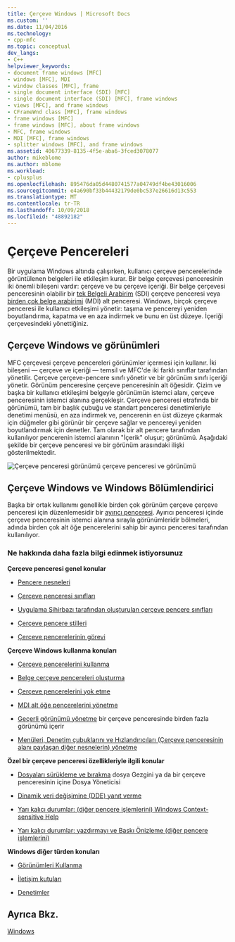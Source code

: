 ```yaml
---
title: Çerçeve Windows | Microsoft Docs
ms.custom: ''
ms.date: 11/04/2016
ms.technology:
- cpp-mfc
ms.topic: conceptual
dev_langs:
- C++
helpviewer_keywords:
- document frame windows [MFC]
- windows [MFC], MDI
- window classes [MFC], frame
- single document interface (SDI) [MFC]
- single document interface (SDI) [MFC], frame windows
- views [MFC], and frame windows
- CFrameWnd class [MFC], frame windows
- frame windows [MFC]
- frame windows [MFC], about frame windows
- MFC, frame windows
- MDI [MFC], frame windows
- splitter windows [MFC], and frame windows
ms.assetid: 40677339-8135-4f5e-aba6-3fced3078077
author: mikeblome
ms.author: mblome
ms.workload:
- cplusplus
ms.openlocfilehash: 895476da05d4480741577a04749df4be43016006
ms.sourcegitcommit: e4a690bf33b44432179de0bc537e26616d13c553
ms.translationtype: MT
ms.contentlocale: tr-TR
ms.lasthandoff: 10/09/2018
ms.locfileid: "48892182"
---
```

# <a name="frame-windows"></a>Çerçeve Pencereleri

Bir uygulama Windows altında çalışırken, kullanıcı çerçeve pencerelerinde görüntülenen belgeleri ile etkileşim kurar. Bir belge çerçevesi penceresinin iki önemli bileşeni vardır: çerçeve ve bu çerçeve içeriği. Bir belge çerçevesi penceresinin olabilir bir [tek Belgeli Arabirim](../mfc/sdi-and-mdi.md) (SDI) çerçeve penceresi veya [birden çok belge arabirimi](../mfc/sdi-and-mdi.md) (MDI) alt penceresi. Windows, birçok çerçeve penceresi ile kullanıcı etkileşimi yönetir: taşıma ve pencereyi yeniden boyutlandırma, kapatma ve en aza indirmek ve bunu en üst düzeye. İçeriği çerçevesindeki yönettiğiniz.

## <a name="frame-windows-and-views"></a>Çerçeve Windows ve görünümleri

MFC çerçevesi çerçeve pencereleri görünümler içermesi için kullanır. İki bileşeni — çerçeve ve içeriği — temsil ve MFC'de iki farklı sınıflar tarafından yönetilir. Çerçeve çerçeve-pencere sınıfı yönetir ve bir görünüm sınıfı içeriği yönetir. Görünüm penceresine çerçeve penceresinin alt öğesidir. Çizim ve başka bir kullanıcı etkileşimi belgeyle görünümün istemci alanı, çerçeve penceresinin istemci alanına gerçekleşir. Çerçeve penceresi etrafında bir görünümü, tam bir başlık çubuğu ve standart penceresi denetimleriyle denetimi menüsü, en aza indirmek ve, pencerenin en üst düzeye çıkarmak için düğmeler gibi görünür bir çerçeve sağlar ve pencereyi yeniden boyutlandırmak için denetler. Tam olarak bir alt pencere tarafından kullanılıyor pencerenin istemci alanının "İçerik" oluşur; görünümü. Aşağıdaki şekilde bir çerçeve penceresi ve bir görünüm arasındaki ilişki gösterilmektedir.

![Çerçeve penceresi görünümü](../mfc/media/vc37fx1.gif "vc37fx1") çerçeve penceresi ve görünümü

## <a name="frame-windows-and-splitter-windows"></a>Çerçeve Windows ve Windows Bölümlendirici

Başka bir ortak kullanımı genellikle birden çok görünüm çerçeve çerçeve penceresi için düzenlemesidir bir [ayırıcı penceresi](../mfc/multiple-document-types-views-and-frame-windows.md). Ayırıcı penceresi içinde çerçeve penceresinin istemci alanına sırayla görünümleridir bölmeleri, adında birden çok alt öğe pencerelerini sahip bir ayırıcı penceresi tarafından kullanılıyor.

### <a name="what-do-you-want-to-know-more-about"></a>Ne hakkında daha fazla bilgi edinmek istiyorsunuz

**Çerçeve penceresi genel konular**

- [Pencere nesneleri](../mfc/window-objects.md)

- [Çerçeve penceresi sınıfları](../mfc/frame-window-classes.md)

- [Uygulama Sihirbazı tarafından oluşturulan çerçeve pencere sınıfları](../mfc/frame-window-classes-created-by-the-application-wizard.md)

- [Çerçeve pencere stilleri](../mfc/frame-window-styles-cpp.md)

- [Çerçeve pencerelerinin görevi](../mfc/what-frame-windows-do.md)

**Çerçeve Windows kullanma konuları**

- [Çerçeve pencerelerini kullanma](../mfc/using-frame-windows.md)

- [Belge çerçeve pencereleri oluşturma](../mfc/creating-document-frame-windows.md)

- [Çerçeve pencerelerini yok etme](../mfc/destroying-frame-windows.md)

- [MDI alt öğe pencerelerini yönetme](../mfc/managing-mdi-child-windows.md)

- [Geçerli görünümü yönetme](../mfc/managing-the-current-view.md) bir çerçeve penceresinde birden fazla görünümü içerir

- [Menüleri, Denetim çubuklarını ve Hızlandırıcıları (Çerçeve penceresinin alanı paylaşan diğer nesnelerin) yönetme](../mfc/managing-menus-control-bars-and-accelerators.md)

**Özel bir çerçeve penceresi özellikleriyle ilgili konular**

- [Dosyaları sürükleme ve bırakma](../mfc/dragging-and-dropping-files-in-a-frame-window.md) dosya Gezgini ya da bir çerçeve penceresinin içine Dosya Yöneticisi

- [Dinamik veri değişimine (DDE) yanıt verme](../mfc/responding-to-dynamic-data-exchange-dde.md)

- [Yarı kalıcı durumlar: (diğer pencere işlemlerini) Windows Context-sensitive Help](../mfc/orchestrating-other-window-actions.md)

- [Yarı kalıcı durumlar: yazdırmayı ve Baskı Önizleme (diğer pencere işlemlerini)](../mfc/orchestrating-other-window-actions.md)

**Windows diğer türden konuları**

- [Görünümleri Kullanma](../mfc/using-views.md)

- [İletişim kutuları](../mfc/dialog-boxes.md)

- [Denetimler](../mfc/controls-mfc.md)

## <a name="see-also"></a>Ayrıca Bkz.

[Windows](../mfc/windows.md)

